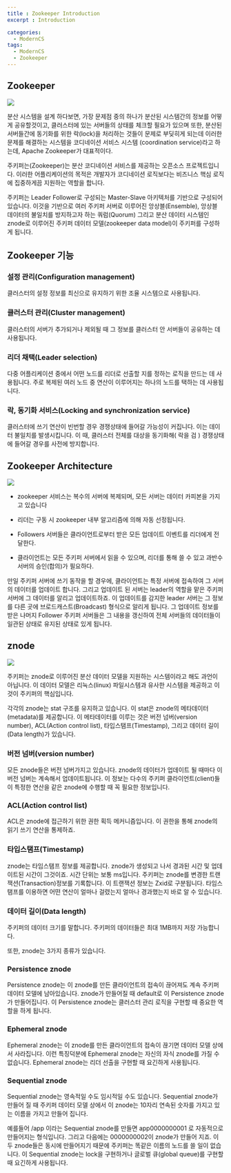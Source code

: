 ```yaml
---
title : Zookeeper Introduction
excerpt : Introduction

categories:
  - ModernCS
tags:
  - ModernCS
  - Zookeeper
---
```


## Zookeeper

![](https://user-images.githubusercontent.com/44635266/66716447-b4ae9480-ee08-11e9-95f5-53f2e4cffdb5.png)

분산 시스템을 설계 하다보면, 가장 문제점 중의 하나가 분산된 시스템간의 정보를 어떻게 공유할것이고, 클러스터에 있는 서버들의 상태를 체크할 필요가 있으며 또한, 분산된 서버들간에 동기화를 위한 락(lock)을 처리하는 것들이 문제로 부딪히게 되는데 이러한 문제를 해결하는 시스템을 코디네이션 서비스 시스템 (coordination service)라고 하는데, Apache Zookeeper가 대표적이다.

주키퍼는(Zookeeper)는 분산 코디네이션 서비스를 제공하는 오픈소스 프로젝트입니다. 이러한 어플리케이션의 목적은 개발자가 코디네이션 로직보다는 비즈니스 핵심 로직에 집중하게끔 지원하는 역할을 합니다.

주키퍼는 Leader Follower로 구성되는 Master-Slave 아키텍처를 기반으로 구성되어 있습니다. 이것을 기반으로 여러 주키퍼 서버로 이루어진 앙상블(Ensemble), 앙상블 데이터의 불일치를 방지하고자 하는 쿼럼(Quorum) 그리고 분산 데이터 시스템인 znode로 이루어진 주키퍼 데이터 모델(zookeeper data model)이 주키퍼를 구성하게 됩니다.

## Zookeeper 기능

### 설정 관리(Configuration management)

클러스터의 설정 정보를 최신으로 유지하기 위한 조율 시스템으로 사용됩니다.

### 클러스터 관리(Cluster management)

클러스터의 서버가 추가되거나 제외될 때 그 정보를 클러스터 안 서버들이 공유하는 데 사용됩니다.

### 리더 채택(Leader selection)

다중 어플리케이션 중에서 어떤 노드를 리더로 선출할 지를 정하는 로직을 만드는 데 사용됩니다. 주로 복제된 여러 노드 중 연산이 이루어지는 하나의 노드를 택하는 데 사용됩니다.

### 락, 동기화 서비스(Locking and synchronization service) 

클러스터에 쓰기 연산이 빈번할 경우 경쟁상태에 들어갈 가능성이 커집니다. 이는 데이터 불일치를 발생시킵니다. 이 때, 클러스터 전체를 대상을 동기화해( 락을 검 ) 경쟁상태에 들어갈 경우를 사전에 방지합니다.

## Zookeeper Architecture

![](https://user-images.githubusercontent.com/44635266/66716557-e542fe00-ee09-11e9-91bd-492b996bfde0.png)

* zookeeper 서비스는 복수의 서버에 복제되며, 모든 서버는 데이터 카피본을 가지고 있습니다

* 리더는 구동 시 zookeeper 내부 알고리즘에 의해 자동 선정됩니다.

* Followers 서버들은 클라이언트로부터 받은 모든 업데이트 이벤트를 리더에게 전달한다.

* 클라이언트는 모든 주키퍼 서버에서 읽을 수 있으며, 리더를 통해 쓸 수 있고 과반수 서버의 승인(합의)가 필요하다.

만일 주키퍼 서버에 쓰기 동작을 할 경우에, 클라이언트는 특정 서버에 접속하여 그 서버의 데이터를 업데이트 합니다. 그리고 업데이트 된 서버는 leader의 역할을 맡은 주키퍼 서버에 그 데이터를 알리고 업데이트하죠. 이 업데이트를 감지한 leader 서버는 그 정보를 다른 곳에 브로드캐스트(Broadcast) 형식으로 알리게 됩니다. 그 업데이트 정보를 받은 나머지 Follower 주키퍼 서버들은 그 내용을 갱신하여 전체 서버들의 데이터들이 일관된 상태로 유지된 상태로 있게 됩니다.


## znode

![](https://user-images.githubusercontent.com/44635266/66716384-2fc37b00-ee08-11e9-8f1b-a9fac18c379e.png)

주키퍼는 znode로 이루어진 분산 데이터 모델을 지원하는 시스템이라고 해도 과언이 아닙니다. 이 데이터 모델은 리눅스(linux) 파일시스템과 유사한 시스템을 제공하고 이것이 주키퍼의 핵심입니다.

각각의 znode는 stat 구조를 유지하고 있습니다. 이 stat은 znode의 메타데이터(metadata)를 제공합니다. 이 메타데이터를 이루는 것은 버전 넘버(version number), ACL(Action control list), 타입스탬프(Timestamp), 그리고 데이터 길이(Data length)가 있습니다.

### 버전 넘버(version number)

모든 znode들은 버전 넘버가지고 있습니다. znode의 데이터가 업데이트 될 때마다 이 버전 넘버는 계속해서 업데이트됩니다. 이 정보는 다수의 주키퍼 클라이언트(client)들이 특정한 연산을 같은 znode에 수행할 때 꼭 필요한 정보입니다.

### ACL(Action control list)

ACL은 znode에 접근하기 위한 권한 획득 메커니즘입니다. 이 권한을 통해 znode의 읽기 쓰기 연산을 통제하죠.

### 타입스탬프(Timestamp)

znode는 타임스탬프 정보를 제공합니다. znode가 생성되고 나서 경과된 시간 및 업데이트된 시간이 그것이죠. 시간 단위는 보통 ms입니다. 주키퍼는 znode를 변경한 트랜잭션(Transaction)정보를 기록합니다. 이 트랜잭션 정보는 Zxid로 구분됩니다. 타임스탬프를 이용하면 어떤 연산이 얼마나 걸렸는지 얼마나 경과했는지 바로 알 수 있습니다.

### 데이터 길이(Data length)

주키퍼의 데이터 크기를 말합니다. 주키퍼의 데이터들은 최대 1MB까지 저장 가능합니다.

또한, znode는 3가지 종류가 있습니다.

### Persistence znode

Persistence znode는 이 znode를 만든 클라이언트의 접속이 끊어져도 계속 주키퍼 데이터 모델에 남아있습니다. znode가 만들어질 때 default로 이 Persistence znode가 만들어집니다. 이 Persistence znode는 클러스터 관리 로직을 구현할 때 중요한 역할을 하게 됩니다.

### Ephemeral znode

Ephemeral znode는 이 znode를 만든 클라이언트의 접속이 끊기면 데이터 모델 상에서 사라집니다. 이런 특징덕분에 Ephemeral znode는 자신의 자식 znode를 가질 수 없습니다. Ephemeral znode는 리더 선출을 구현할 때 요긴하게 사용됩니다.

### Sequential znode

Sequential znode는 영속적일 수도 임시적일 수도 있습니다. Sequential znode가 만들어 질 때 주키퍼 데이터 모델 상에서 이 znode는 10자리 연속된 숫자를 가지고 있는 이름을 가지고 만들어 집니다.

예를들어 /app 이라는 Sequential znode를 만들면 app0000000001 로 자동적으로 만들어지는 형식입니다. 그리고 다음에는 0000000002이 znode가 만들어 지죠. 이 두 znode들은 동시에 만들어지기 때문에 주키퍼는 똑같은 이름의 노드를 쓸 일이 없습니다. 이 Sequential znode는 lock을 구현하거나 글로벌 큐(global queue)를 구현할 때 요긴하게 사용됩니다.




